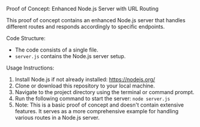 Proof of Concept: Enhanced Node.js Server with URL Routing

This proof of concept contains an enhanced Node.js server that handles different routes and responds accordingly to specific endpoints.


Code Structure:
- The code consists of a single file.
- `server.js` contains the Node.js server setup.


Usage Instructions:
1. Install Node.js if not already installed: https://nodejs.org/
2. Clone or download this repository to your local machine.
3. Navigate to the project directory using the terminal or command prompt.
4. Run the following command to start the server:
    `node server.js`
5. Note: This is a basic proof of concept and doesn't contain extensive features. It serves as a more comprehensive example for handling various routes in a Node.js server.